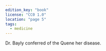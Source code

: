 ```yaml
---
edition_key: "book"
license: "CC0 1.0"
location: "page 5"
tags:
  - medicine
---
```

Dr. Bayly conferred of
the Quene her disease.
